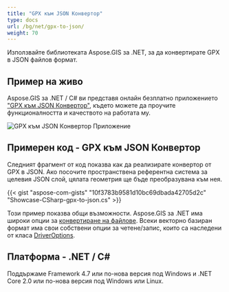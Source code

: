 ```yaml
---
title: "GPX към JSON Конвертор"
type: docs
url: /bg/net/gpx-to-json/
weight: 70
---
```


Използвайте библиотеката Aspose.GIS за .NET, за да конвертирате GPX в JSON файлов формат.

## **Пример на живо**

Aspose.GIS за .NET / C# ви представя онлайн безплатно приложението ["GPX към JSON Конвертор"](https://products.aspose.app/gis/conversion/gpx-to-json), където можете да проучите функционалността и качеството на работата му.

![GPX към JSON Конвертор Приложение](conversion.png)

## **Примерен код - GPX към JSON Конвертор**

Следният фрагмент от код показва как да реализирате конвертор от GPX в JSON. Ако посочите пространствена референтна система за целевия JSON слой, цялата геометрия ще бъде преобразувана към нея. 

{{< gist "aspose-com-gists" "10f3783b9581d10bc69dbada42705d2c" "Showcase-CSharp-gpx-to-json.cs" >}}

Този пример показва общи възможности. Aspose.GIS за .NET има широки опции за [конвертиране на файлове](https://docs.aspose.com/gis/net/vector-layers/). Всеки векторно базиран формат има свои собствени опции за четене/запис, които са наследени от класа [DriverOptions](https://reference.aspose.com/gis/net/aspose.gis/driveroptions).

## **Платформа - .NET / C#**

Поддържаме Framework 4.7 или по-нова версия под Windows и .NET Core 2.0 или по-нова версия под Windows или Linux.
